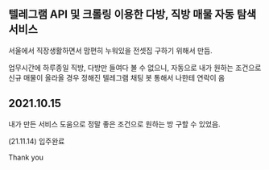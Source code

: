 ## 텔레그램 API 및 크롤링 이용한 다방, 직방 매물 자동 탐색 서비스
서울에서 직장생활하면서 맘편히 누워있을 전셋집 구하기 위해서 만듬.

업무시간에 하루종일 직방, 다방만 들여다 볼 수 없으니, 자동으로 내가 원하는 조건으로
신규 매물이 올라올 경우 정해진 텔레그램 채팅 봇 통해서 나한테 연락이 옴

## 2021.10.15 
내가 만든 서비스 도움으로 정말 좋은 조건으로 원하는 방 구할 수 있었음.

(21.11.14) 입주완료

Thank you

